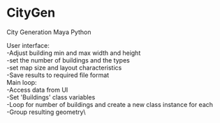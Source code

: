 # CityGen

City Generation Maya Python

User interface:\
-Adjust building min and max width and height\
-set the number of buildings and the types\
-set map size and layout characteristics\
-Save results to required file format\
Main loop:\
-Access data from UI\
-Set 'Buildings' class variables\
-Loop for number of buildings and create a new class instance for each\
-Group resulting geometry\
